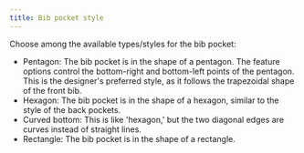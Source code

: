 ```yaml
---
title: Bib pocket style
---
```


Choose among the available types/styles for the bib pocket:

- Pentagon: The bib pocket is in the shape of a pentagon. The feature options control the bottom-right and bottom-left points of the pentagon. This is the designer's preferred style, as it follows the trapezoidal shape of the front bib.
- Hexagon: The bib pocket is in the shape of a hexagon, similar to the style of the back pockets.
- Curved bottom: This is like 'hexagon,' but the two diagonal edges are curves instead of straight lines.
- Rectangle: The bib pocket is in the shape of a rectangle.
